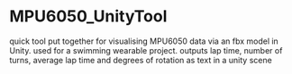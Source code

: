 # MPU6050_UnityTool
quick tool put together for visualising MPU6050 data via an fbx model in Unity. used for a swimming wearable project. outputs lap time, number of turns, average lap time and degrees of rotation as text in a unity scene
